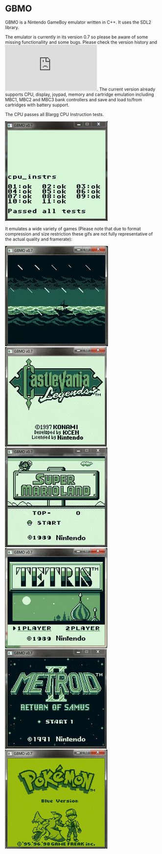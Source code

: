 # GBMO

GBMO is a Nintendo GameBoy emulator written in C++. It uses the SDL2 library.

The emulator is currently in its version 0.7 so please be aware of some missing functionallity and some bugs. Please check the version history and ![roadmap](https://github.com/jcornejope/GBMO/blob/master/roadmap.txt).
The current version already supports CPU, display, joypad, memory and cartridge emulation including MBC1, MBC2 and MBC3 bank controllers and save and load to/from cartridges with battery support.

The CPU passes all Blargg CPU Instruction tests.

![blargg_cpu](https://github.com/jcornejope/GBMO/blob/master/gif/gbmo_v0.7_blargg_test_passed.png)

It emulates a wide variety of games (Please note that due to format compression and size restriction these gifs are not fully representative of the actual quality and framerate):

![z](https://github.com/jcornejope/GBMO/blob/master/gif/z_gbmo_v0.7_5fps.gif)
![cl](https://github.com/jcornejope/GBMO/blob/master/gif/cl_gbmo_v0.7_7fps.gif)
![sml](https://github.com/jcornejope/GBMO/blob/master/gif/sml_gbmo_v0.7_20fps.gif)
![t](https://github.com/jcornejope/GBMO/blob/master/gif/t_gbmo_v0.7_20fps.gif)
![m2](https://github.com/jcornejope/GBMO/blob/master/gif/m2_gbmo_v0.7_20fps.gif)
![pb](https://github.com/jcornejope/GBMO/blob/master/gif/pb_gbmo_v0.7_7fps.gif)
  